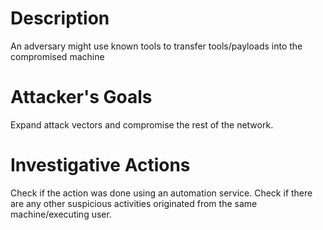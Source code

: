 # Description
An adversary might use known tools to transfer tools/payloads into the compromised machine
# Attacker's Goals
Expand attack vectors and compromise the rest of the network.
# Investigative Actions
Check if the action was done using an automation service.
Check if there are any other suspicious activities originated from the same machine/executing user.
